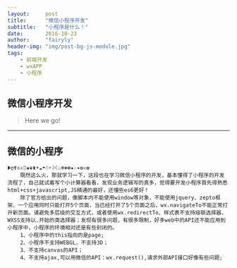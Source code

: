 ```yaml
---
layout:     post
title:      "微信小程序开发"
subtitle:   "小程序是什么！"
date:       2016-10-23
author:     "fairyly"
header-img: "img/post-bg-js-module.jpg"
tags:
    - 前端开发
    - wxAPP
    - 小程序
---
```




## 微信小程序开发

> Here we go!

---

## 微信的小程序

    ❥ღ❣♔♕♖♚♛♜☀☁☂☃☼☽☾♨❄❅❆★☆✦✪✫✿
        既然这么火，那就学习一下，这段也在学习微信小程序的开发，基本懂得了小程序的开发流程了，自己就试着写个小计算器看看，发现业务逻辑写的真多，觉得要开发小程序首先得熟悉html+css+javascript,JS精通的最好，还懂些es6更好！
        除了官方给出的问题，像脚本内不能使用window等对象，不能使用jquery、zepto框架、一个应用同时只能打开5个页面，当已经打开了5个页面之后，wx.navigateTo不能正常打开新页面。请避免多层级的交互方式，或者使用wx.redirectTo、样式表不支持级联选择器，WXSS支持以.开始的类选择器；发现有很多问题，有很多限制，好多web中的API还不能应用到小程序中，小程序的环境相对还是有些封闭的。
        1、小程序中的this指向的是page;
        2、小程序不支持WEBGL，不支持3D；
        3、不支持canvas的API；
        4、不支持ajax,可以用微信的API：wx.request(),请求外部API接口好像有些问题;
